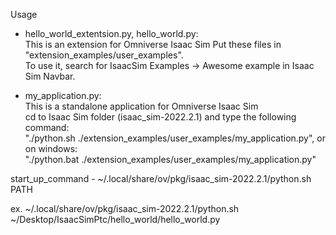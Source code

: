 Usage  

* hello_world_extentsion.py, hello_world.py:  
This is an extension for Omniverse Isaac Sim
Put these files in "extension_examples/user_examples".  
To use it, search for IsaacSim Examples -> Awesome example in Isaac Sim Navbar.  

* my_application.py:  
This is a standalone application for Omniverse Isaac Sim  
cd to Isaac Sim folder (isaac_sim-2022.2.1) and type the following command:  
"./python.sh ./extension_examples/user_examples/my_application.py", or on windows:  
"./python.bat ./extension_examples/user_examples/my_application.py"

start_up_command - ~/.local/share/ov/pkg/isaac_sim-2022.2.1/python.sh PATH

ex. ~/.local/share/ov/pkg/isaac_sim-2022.2.1/python.sh ~/Desktop/IsaacSimPtc/hello_world/hello_world.py
